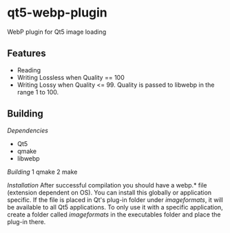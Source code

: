 # qt5-webp-plugin

WebP plugin for Qt5 image loading

## Features
- Reading
- Writing Lossless when Quality == 100
- Writing Lossy when Quality <= 99. Quality is passed to libwebp in the range 1 to 100.

## Building

*Dependencies*
- Qt5
- qmake
- libwebp

*Building*
1 qmake
2 make

*Installation*
After successful compilation you should have a webp.* file (extension dependent on OS). You can install this globally or application specific. If the file is placed in Qt's plug-in folder under *imageformats*, it will be available to all Qt5 applications. To only use it with a specific application, create a folder called *imageformats* in the executables folder and place the plug-in there.